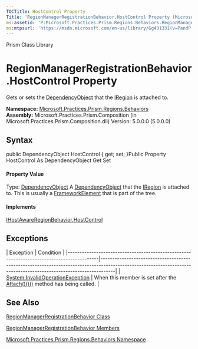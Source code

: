 ```yaml
---
TOCTitle: HostControl Property
Title: 'RegionManagerRegistrationBehavior.HostControl Property (Microsoft.Practices.Prism.Regions.Behaviors)'
ms:assetid: 'P:Microsoft.Practices.Prism.Regions.Behaviors.RegionManagerRegistrationBehavior.HostControl'
ms:mtpsurl: 'https://msdn.microsoft.com/en-us/library/Gg431331(v=PandP.50)'
---
```


Prism Class Library

RegionManagerRegistrationBehavior.HostControl Property
==========================================================

Gets or sets the [DependencyObject](http://msdn2.microsoft.com/en-us/library/ms589309) that the [IRegion](https://msdn.microsoft.com/t:microsoft.practices.prism.regions.iregion) is attached to.

**Namespace:** [Microsoft.Practices.Prism.Regions.Behaviors](https://msdn.microsoft.com/n:microsoft.practices.prism.regions.behaviors)
**Assembly:** Microsoft.Practices.Prism.Composition (in Microsoft.Practices.Prism.Composition.dll) Version: 5.0.0.0 (5.0.0.0)

## Syntax


<span id="syntaxToggle"></span>public DependencyObject HostControl { get; set; }Public Property HostControl As DependencyObject Get Set
#### Property Value

Type: [DependencyObject](http://msdn2.microsoft.com/en-us/library/ms589309)
A [DependencyObject](http://msdn2.microsoft.com/en-us/library/ms589309) that the [IRegion](https://msdn.microsoft.com/t:microsoft.practices.prism.regions.iregion) is attached to. This is usually a [FrameworkElement](http://msdn2.microsoft.com/en-us/library/ms602714) that is part of the tree.
#### Implements

[IHostAwareRegionBehavior.HostControl](https://msdn.microsoft.com/p:microsoft.practices.prism.regions.behaviors.ihostawareregionbehavior.hostcontrol)

Exceptions
----------

<span id="exceptionsToggle"></span>
| Exception                                                                                 | Condition                                                                                                                                                        |
|-------------------------------------------------------------------------------------------|------------------------------------------------------------------------------------------------------------------------------------------------------------------|
| [System.InvalidOperationException](http://msdn2.microsoft.com/en-us/library/2asft85a) | When this member is set after the [Attach()()()](https://msdn.microsoft.com/m:microsoft.practices.prism.regions.iregionbehavior.attach) method has being called. |

See Also
--------


[RegionManagerRegistrationBehavior Class](https://msdn.microsoft.com/t:microsoft.practices.prism.regions.behaviors.regionmanagerregistrationbehavior)

[RegionManagerRegistrationBehavior Members](https://msdn.microsoft.com/allmembers.t:microsoft.practices.prism.regions.behaviors.regionmanagerregistrationbehavior)

[Microsoft.Practices.Prism.Regions.Behaviors Namespace](https://msdn.microsoft.com/n:microsoft.practices.prism.regions.behaviors)
